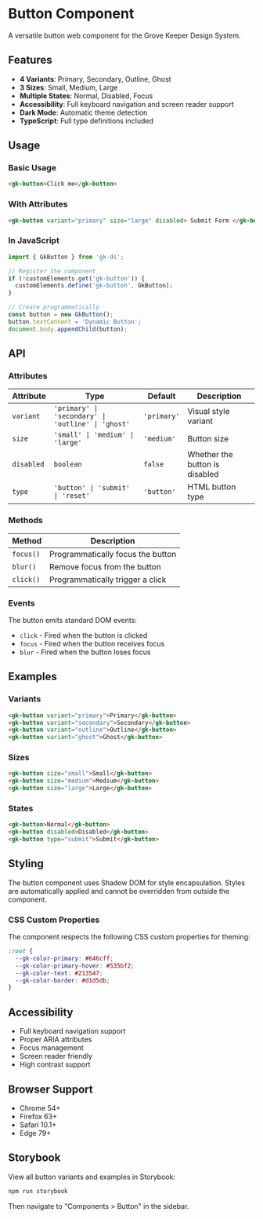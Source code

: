 # Button Component

A versatile button web component for the Grove Keeper Design System.

## Features

- **4 Variants**: Primary, Secondary, Outline, Ghost
- **3 Sizes**: Small, Medium, Large
- **Multiple States**: Normal, Disabled, Focus
- **Accessibility**: Full keyboard navigation and screen reader support
- **Dark Mode**: Automatic theme detection
- **TypeScript**: Full type definitions included

## Usage

### Basic Usage

```html
<gk-button>Click me</gk-button>
```

### With Attributes

```html
<gk-button variant="primary" size="large" disabled> Submit Form </gk-button>
```

### In JavaScript

```javascript
import { GkButton } from 'gk-ds';

// Register the component
if (!customElements.get('gk-button')) {
  customElements.define('gk-button', GkButton);
}

// Create programmatically
const button = new GkButton();
button.textContent = 'Dynamic Button';
document.body.appendChild(button);
```

## API

### Attributes

| Attribute  | Type                                               | Default     | Description                    |
| ---------- | -------------------------------------------------- | ----------- | ------------------------------ |
| `variant`  | `'primary' \| 'secondary' \| 'outline' \| 'ghost'` | `'primary'` | Visual style variant           |
| `size`     | `'small' \| 'medium' \| 'large'`                   | `'medium'`  | Button size                    |
| `disabled` | `boolean`                                          | `false`     | Whether the button is disabled |
| `type`     | `'button' \| 'submit' \| 'reset'`                  | `'button'`  | HTML button type               |

### Methods

| Method    | Description                       |
| --------- | --------------------------------- |
| `focus()` | Programmatically focus the button |
| `blur()`  | Remove focus from the button      |
| `click()` | Programmatically trigger a click  |

### Events

The button emits standard DOM events:

- `click` - Fired when the button is clicked
- `focus` - Fired when the button receives focus
- `blur` - Fired when the button loses focus

## Examples

### Variants

```html
<gk-button variant="primary">Primary</gk-button>
<gk-button variant="secondary">Secondary</gk-button>
<gk-button variant="outline">Outline</gk-button>
<gk-button variant="ghost">Ghost</gk-button>
```

### Sizes

```html
<gk-button size="small">Small</gk-button>
<gk-button size="medium">Medium</gk-button>
<gk-button size="large">Large</gk-button>
```

### States

```html
<gk-button>Normal</gk-button>
<gk-button disabled>Disabled</gk-button>
<gk-button type="submit">Submit</gk-button>
```

## Styling

The button component uses Shadow DOM for style encapsulation. Styles are automatically applied and cannot be overridden from outside the component.

### CSS Custom Properties

The component respects the following CSS custom properties for theming:

```css
:root {
  --gk-color-primary: #646cff;
  --gk-color-primary-hover: #535bf2;
  --gk-color-text: #213547;
  --gk-color-border: #d1d5db;
}
```

## Accessibility

- Full keyboard navigation support
- Proper ARIA attributes
- Focus management
- Screen reader friendly
- High contrast support

## Browser Support

- Chrome 54+
- Firefox 63+
- Safari 10.1+
- Edge 79+

## Storybook

View all button variants and examples in Storybook:

```bash
npm run storybook
```

Then navigate to "Components > Button" in the sidebar.
